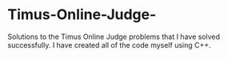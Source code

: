 # Timus-Online-Judge-
Solutions to the Timus Online Judge problems that I have solved successfully. I have created all of the code myself using C++.
